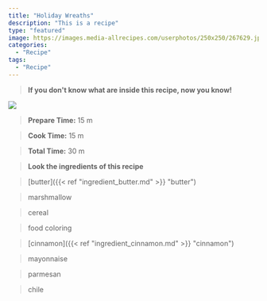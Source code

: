 ```yaml
---
title: "Holiday Wreaths"
description: "This is a recipe"
type: "featured"
image: https://images.media-allrecipes.com/userphotos/250x250/267629.jpg
categories: 
  - "Recipe"
tags: 
  - "Recipe"
---
```



>**If you don't know what are inside this recipe, now you know!**

![](../images/Recipes-Banner.jpg)
> **Prepare Time:** 15 m


> **Cook Time:** 15 m


> **Total Time:** 30 m

> **Look the ingredients of this recipe**

> [butter]({{< ref "ingredient_butter.md" >}} "butter")

> marshmallow

> cereal

> food coloring

> [cinnamon]({{< ref "ingredient_cinnamon.md" >}} "cinnamon")

> mayonnaise

> parmesan

> chile

